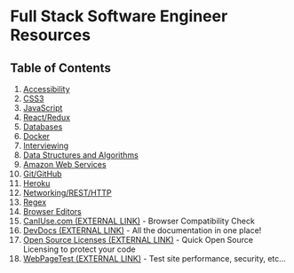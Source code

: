# Full Stack Software Engineer Resources

## Table of Contents

1. [Accessibility](./accessibility-resources.md)
1. [CSS3](./css-resources.md)
1. [JavaScript](./javascript-resources.md)
1. [React/Redux](./react-redux-resources.md)
1. [Databases](./database-resources.md)
1. [Docker](./docker-resources.md)
1. [Interviewing](./interviewing-resources.md)
1. [Data Structures and Algorithms](./dsa-resources.md)
1. [Amazon Web Services](./aws-resources.md)
1. [Git/GitHub](./git-resources.md)
1. [Heroku](./heroku-resources.md)
1. [Networking/REST/HTTP](./networking-resources.md)
1. [Regex](./regex-resources.md)
1. [Browser Editors](./browser-editor-resources.md)
1. [CanIUse.com (EXTERNAL LINK)](https://caniuse.com/) - Browser Compatibility Check
1. [DevDocs (EXTERNAL LINK)](https://devdocs.io/) - All the documentation in one place!
1. [Open Source Licenses (EXTERNAL LINK)](https://choosealicense.com/) - Quick Open Source Licensing to protect your code
1. [WebPageTest (EXTERNAL LINK)](https://www.webpagetest.org/) - Test site performance, security, etc...
